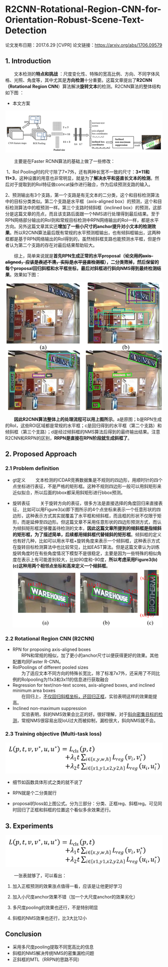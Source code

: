

# **R2CNN-Rotational-Region-CNN-for-Orientation-Robust-Scene-Text-Detection**

论文发布日期：2017.6.29  [CVPR]
论文链接：https://arxiv.org/abs/1706.09579

## 1. Introduction  
&emsp;&emsp;文本检测的**特点和挑战** ：尺度变化性、特殊的宽高比例、方向、不同字体风格、光照、角度等，其中尤其是**方向检测**十分重要。这篇文章提出了**R2CNN（Rotational Region CNN**）算法解决**旋转文本**的检测。R2CNN算法的整体结构如下图 ：


* 本文方案

![这里随便写文字](https://github.com/clw5180/CV_Paper/raw/master/res/R2CNN/1.png)

&emsp;&emsp;主要是在Faster RCNN算法的基础上做了一些修改：

​	1、RoI Pooling时的尺寸除了7×7外，还有两种长宽不一致的尺寸：**3×11和11×3**，这种设置的用意也非常明显，就是为了**解决水平和竖直长文本的检测**。然后对于提取到的RoI特征做concat操作进行融合，作为后续预测支路的输入。

​	2、预测输出有3个支路，第一个支路是有无文本的二分类，这个和目标检测算法中的目标分类类似。第二个支路是水平框（axis-aligned box）的预测，这个和目标检测算法中的框预测一样。第三个支路时倾斜框（inclined box）的预测，这部分是这篇文章的亮点，而且该支路后面跟一个NMS进行处理得到最后结果。至于RPN网络部分输出的RoI则和常规目标检测中RPN网络输出的RoI一样，都是水平方向。另外这篇文章其实还**增加了一些小尺寸的anchor提升对小文本的检测效果**。所以R2CNN算法最后既有常规的水平预测框输出，也有倾斜框输出，这两种框都是基于RPN网络输出的RoI得到的，虽然倾斜框支路也能预测水平框，但是作者认为第二个支路的存在对最后结果帮助较大。

&emsp;&emsp;综上，简单来说就是**首先RPN生成正常的水平proposal（~~论文用的axis-aligned，应该是表述不清，实际是水平竖直检测框~~），二分类筛掉，然后保留的每个proposal回归斜框和水平框坐标，最后对斜框进行斜向NMS得到最终检测结果**。效果如下图：        

​![这里随便写文字](https://github.com/clw5180/CV_Paper/raw/master/res/R2CNN/2.png)

&emsp;&emsp;**因此R2CNN算法整体上的处理流程可以用上图所示**。a是原图；b是RPN生成的RoI，这些ROI区域都是常规的水平框；c是回归得到的水平框（第二个支路）和倾斜框（第三个支路）；d是经过倾斜框的NMS算法后得到的最终输出结果。注意R2CNN和RRPN的区别，**RRPN是直接在RPN阶段就生成斜框了**。




## 2. Proposed Approach

### 2.1 Problem definition
* gt定义 
&emsp;&emsp;文本检测的ICDAR竞赛数据集是不规则的四边形，用顺时针的四个点坐标进行表征，不是严格的矩形框。这种不规则四边形一般可以用斜矩形来近似拟合，所以后面的bbox都采用斜矩形进行bbox预测。

* 旋转表征 
&emsp;&emsp;关于旋转方向的表征，很多方法是直接选择的角度回归来直接表征， 比如可以用Figure3(a)即下图所示的4个点坐标来表示一个任意形状的四边形，这种表示方式其实就覆盖了水平框和倾斜框，而且框的形状不仅限于矩形，而是延伸至四边形。但这篇文章不采用任意形状的四边形预测方式，而认为倾斜矩形框足够覆盖待检测的文本，**因此这篇文章所提到的倾斜框是指倾斜的矩形框，为了描述简单，后续都用倾斜框代替倾斜的矩形框**。倾斜框的定义也有好几种，比如可以用水平框+旋转角度来表示一个倾斜框，这种表示方式在旋转目标检测算法中也比较常见，比如EAST算法。但是这篇文章认为训练旋转角度时在有些角度情况下模型不是很稳定，主要是因为一些特殊的相似角度在表示上有可能差别较大，比如90度和-90度，**所以考虑采用Figure3(b)(c)这种用两个相邻点坐标和高来定义一个倾斜框**。
![这里随便写文字](https://github.com/clw5180/CV_Paper/raw/master/res/R2CNN/3.png)



### 2.2 Rotational Region CNN (R2CNN)

* RPN for proposing axis-aligned boxes  
  &emsp;&emsp;RPN和常规的相似，加了更小的anchor尺寸以便获得更好的效果。其他配置均同Faster R-CNN。
* RoIPoolings of different pooled sizes  
  &emsp;&emsp;为了适应文本不同方向的特殊长宽比，除了标准7x7外，还采用了不同比例的RoIpooling为11x3和3x11的信息进行获取融合
* Regression for text/non-text scores, axis-aligned boxes, and inclined minimum area boxes  
  &emsp;&emsp;在回归上，<u>不仅回归斜框坐标，还回归正框</u>，实验表明这样的效果能提高。
* Inclined non-maximum suppression    
  &emsp;&emsp;实验表明，斜的NMS效果会比正的好。很好理解，对于<u>斜向密集目标的检测</u>，常规NMS很容易出现IoU过大而被抑制，漏检很大，斜向NMS就不会。  

### 2.3 Training objective (Multi-task loss)
![这里随便写文字](https://github.com/clw5180/CV_Paper/raw/master/res/R2CNN/4.png)
* 细节如函数具体形式之类的就不说了

* RPN就是个二分类就行

* proposal的loss如上图公式。分为三部分：分类、正框reg、斜框reg。可见同时回归了正框和斜框的位置这个看似多余效果还行。



## 3. Experiments
![这里随便写文字](https://github.com/clw5180/CV_Paper/raw/master/res/R2CNN/5.png)

&emsp;&emsp;一张表就够了，可以看出：    
1. 加入正框预测的效果涨点值得一看，应该是让他更好学习    

2. 加入小尺度anchor效果不错（加一个大尺度anchor的效果劣化）    

3. 多尺度pooling的效果也还行，不是特别明显    

4. 斜框的NMS效果也还行，比3大比12小     


## Conclusion
* 采用多尺度pooling提取不同宽高比的信息
* 斜框的NMS解决传统NMS的密集漏检问题
* 正斜框的MTL（RRPN的思路不同）
